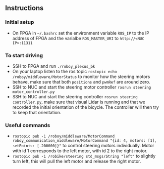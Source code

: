 ## Instructions

### Initial setup

 * On FPGA in `~/.bashrc` set the environment variable  `ROS_IP` to the IP address of FPGA and the varialbe `ROS_MASTER_URI` to `http://<NUC IP>:11311`


### To start driving
 * SSH to FPGA and run `./roboy_plexus_bk`
 * On your laptop listen to the ros topic `rostopic echo /roboy/middleware/MotorStatus` to monitor how the steering motors behave, make sure that both `positions` and `pwmRef` are around zero.
 * SSH to NUC and start the steering motor controller `rosrun steering motor_controller.py`
 * SSH to NUC and start the steering controller `rosrun steering controller.py`, make sure that visual Lidar is running and that we recorded the initial orientation of the bicycle. The controller will then try to keep that orientation.


### Useful commands
* `rostopic pub -1 /roboy/middleware/MotorCommand roboy_communication_middleware/MotorCommand "{id: 4, motors: [1], setPoints: [-200000]}"` to control steering motors individually. Motor with id 1 corresponds to the left motor, with id 2 to the right motor.
* `rostopic pub -1 /robike/steering std_msgs/String "left"` to slightly turn left, this will pull the left motor and release the right motor.
